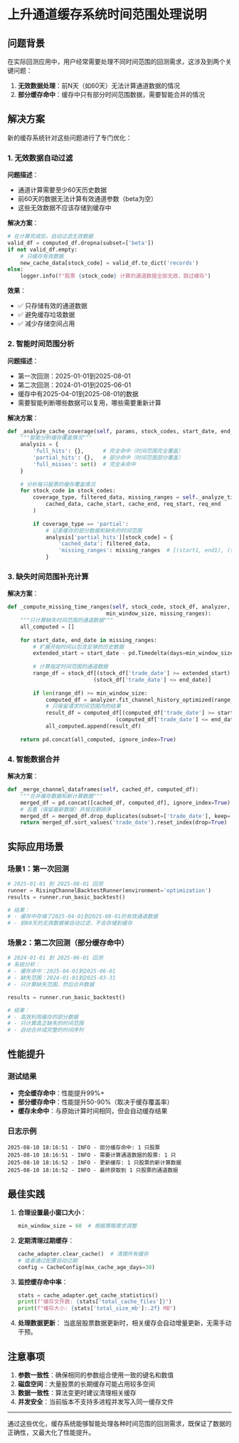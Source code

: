 # 上升通道缓存系统时间范围处理说明

## 问题背景

在实际回测应用中，用户经常需要处理不同时间范围的回测需求，这涉及到两个关键问题：

1. **无效数据处理**：前N天（如60天）无法计算通道数据的情况
2. **部分缓存命中**：缓存中只有部分时间范围数据，需要智能合并的情况

## 解决方案

新的缓存系统针对这些问题进行了专门优化：

### 1. 无效数据自动过滤

**问题描述**：
- 通道计算需要至少60天历史数据
- 前60天的数据无法计算有效通道参数（beta为空）
- 这些无效数据不应该存储到缓存中

**解决方案**：
```python
# 在计算完成后，自动过滤无效数据
valid_df = computed_df.dropna(subset=['beta'])
if not valid_df.empty:
    # 只缓存有效数据
    new_cache_data[stock_code] = valid_df.to_dict('records')
else:
    logger.info(f"股票 {stock_code} 计算的通道数据全部无效，跳过缓存")
```

**效果**：
- ✅ 只存储有效的通道数据
- ✅ 避免缓存垃圾数据
- ✅ 减少存储空间占用

### 2. 智能时间范围分析

**问题描述**：
- 第一次回测：2025-01-01到2025-08-01
- 第二次回测：2024-01-01到2025-06-01
- 缓存中有2025-04-01到2025-08-01的数据
- 需要智能判断哪些数据可以复用，哪些需要重新计算

**解决方案**：
```python
def _analyze_cache_coverage(self, params, stock_codes, start_date, end_date):
    """智能分析缓存覆盖情况"""
    analysis = {
        'full_hits': {},      # 完全命中（时间范围完全覆盖）
        'partial_hits': {},   # 部分命中（时间范围部分覆盖）
        'full_misses': set()  # 完全未命中
    }
    
    # 分析每只股票的缓存覆盖情况
    for stock_code in stock_codes:
        coverage_type, filtered_data, missing_ranges = self._analyze_time_coverage(
            cached_data, cache_start, cache_end, req_start, req_end
        )
        
        if coverage_type == 'partial':
            # 记录缓存的部分数据和缺失的时间范围
            analysis['partial_hits'][stock_code] = {
                'cached_data': filtered_data,
                'missing_ranges': missing_ranges  # [(start1, end1), (start2, end2)]
            }
```

### 3. 缺失时间范围补充计算

**解决方案**：
```python
def _compute_missing_time_ranges(self, stock_code, stock_df, analyzer, 
                               min_window_size, missing_ranges):
    """只计算缺失时间范围的通道数据"""
    all_computed = []
    
    for start_date, end_date in missing_ranges:
        # 扩展开始时间以包含足够的历史数据
        extended_start = start_date - pd.Timedelta(days=min_window_size + 30)
        
        # 计算指定时间范围的通道数据
        range_df = stock_df[(stock_df['trade_date'] >= extended_start) & 
                           (stock_df['trade_date'] <= end_date)]
        
        if len(range_df) >= min_window_size:
            computed_df = analyzer.fit_channel_history_optimized(range_df, min_window_size)
            # 只保留请求时间范围内的结果
            result_df = computed_df[(computed_df['trade_date'] >= start_date) & 
                                  (computed_df['trade_date'] <= end_date)]
            all_computed.append(result_df)
    
    return pd.concat(all_computed, ignore_index=True)
```

### 4. 智能数据合并

**解决方案**：
```python
def _merge_channel_dataframes(self, cached_df, computed_df):
    """合并缓存数据和新计算数据"""
    merged_df = pd.concat([cached_df, computed_df], ignore_index=True)
    # 去重（保留最新数据）并按日期排序
    merged_df = merged_df.drop_duplicates(subset=['trade_date'], keep='last')
    return merged_df.sort_values('trade_date').reset_index(drop=True)
```

## 实际应用场景

### 场景1：第一次回测
```python
# 2025-01-01 到 2025-08-01 回测
runner = RisingChannelBacktestRunner(environment='optimization')
results = runner.run_basic_backtest()

# 结果：
# - 缓存中存储了2025-04-01到2025-08-01的有效通道数据
# - 前60天的无效数据被自动过滤，不会存储到缓存
```

### 场景2：第二次回测（部分缓存命中）
```python
# 2024-01-01 到 2025-06-01 回测
# 系统分析：
# - 缓存命中：2025-04-01到2025-06-01
# - 缺失范围：2024-01-01到2025-03-31
# - 只计算缺失范围，然后合并数据

results = runner.run_basic_backtest()

# 结果：
# - 高效利用缓存的部分数据
# - 只计算真正缺失的时间范围
# - 自动合并成完整的时间序列
```

## 性能提升

### 测试结果
- **完全缓存命中**：性能提升99%+
- **部分缓存命中**：性能提升50-90%（取决于缓存覆盖率）
- **缓存未命中**：与原始计算时间相同，但会自动缓存结果

### 日志示例
```
2025-08-10 18:16:51 - INFO - 部分缓存命中: 1 只股票
2025-08-10 18:16:51 - INFO - 需要计算通道数据的股票: 1 只
2025-08-10 18:16:52 - INFO - 更新缓存: 1 只股票的新计算数据
2025-08-10 18:16:52 - INFO - 最终获取到 1 只股票的通道数据
```

## 最佳实践

1. **合理设置最小窗口大小**：
   ```python
   min_window_size = 60  # 根据策略需求调整
   ```

2. **定期清理过期缓存**：
   ```python
   cache_adapter.clear_cache()  # 清理所有缓存
   # 或者通过配置自动过期
   config = CacheConfig(max_cache_age_days=30)
   ```

3. **监控缓存命中率**：
   ```python
   stats = cache_adapter.get_cache_statistics()
   print(f"缓存文件数: {stats['total_cache_files']}")
   print(f"缓存大小: {stats['total_size_mb']:.2f} MB")
   ```

4. **处理数据更新**：
   当底层股票数据更新时，相关缓存会自动增量更新，无需手动干预。

## 注意事项

1. **参数一致性**：确保相同的参数组合使用一致的键名和数值
2. **磁盘空间**：大量股票的长期缓存可能占用较多空间
3. **数据一致性**：算法变更时建议清理相关缓存
4. **并发安全**：当前版本不支持多进程并发写入同一缓存文件

---

通过这些优化，缓存系统能够智能处理各种时间范围的回测需求，既保证了数据的正确性，又最大化了性能提升。
